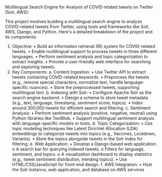 Multilingual Search Engine for Analysis of COVID related tweets on Twitter (Solr, AWS):

This project involves building a multilingual search engine to analyze COVID-related tweets from Twitter, using tools and frameworks like Solr, AWS, Django, and Python. Here's a detailed breakdown of the project and its components:
1. Objective:
•	Build an information retrieval (IR) system for COVID-related tweets.
•	Enable multilingual support to process tweets in three different languages.
•	Perform sentiment analysis and topic categorization to extract insights.
•	Provide a user-friendly web interface for searching and exploring tweets.
2. Key Components:
a. Content Ingestion:
•	Use Twitter API to extract tweets containing COVID-related keywords.
•	Preprocess the tweets (e.g., remove special characters, normalize text, handle language-specific nuances).
•	Store the preprocessed tweets, supporting multilingual text.
b. Indexing with Solr:
•	Configure Apache Solr as the search engine backend.
•	Design a schema to store tweet metadata (e.g., text, language, timestamp, sentiment score, topics).
•	Index around 300,000 tweets for efficient search and filtering.
c. Sentiment Analysis:
•	Perform sentiment analysis (positive, negative, neutral) using Python libraries like TextBlob.
•	Support multilingual sentiment analysis with language-specific models or tools.
d. Topic Categorization:
•	Use topic modeling techniques like Latent Dirichlet Allocation (LDA) embeddings to categorize tweets into topics (e.g., Vaccines, Lockdown, Variants).
•	Store the topics alongside tweets in the Solr index for filtering.
e. Web Application:
•	Develop a Django-based web application:
o	A search bar for querying indexed tweets.
o	Filters for language, sentiment, and topics.
o	A visualization dashboard to display statistics (e.g., tweet sentiment distribution, trending topics).
•	Use HTML/CSS/JavaScript for front-end design.
f. AWS Integration:
•	Host the Solr instance, web application, and database on AWS services 
